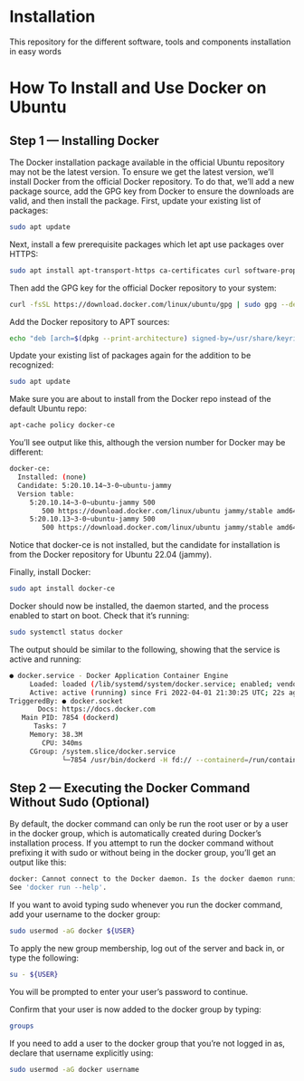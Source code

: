# Installation
This repository for the different software, tools and components installation in easy words

# How To Install and Use Docker on Ubuntu
## Step 1 — Installing Docker
The Docker installation package available in the official Ubuntu repository may not be the latest version. To ensure we get the latest version, we’ll install Docker from the official Docker repository. To do that, we’ll add a new package source, add the GPG key from Docker to ensure the downloads are valid, and then install the package.
First, update your existing list of packages:
``` bash
sudo apt update
```
Next, install a few prerequisite packages which let apt use packages over HTTPS:
``` bash
sudo apt install apt-transport-https ca-certificates curl software-properties-common
```
Then add the GPG key for the official Docker repository to your system:
``` bash
curl -fsSL https://download.docker.com/linux/ubuntu/gpg | sudo gpg --dearmor -o /usr/share/keyrings/docker-archive-keyring.gpg
```
Add the Docker repository to APT sources:
``` bash
echo "deb [arch=$(dpkg --print-architecture) signed-by=/usr/share/keyrings/docker-archive-keyring.gpg] https://download.docker.com/linux/ubuntu $(lsb_release -cs) stable" | sudo tee /etc/apt/sources.list.d/docker.list > /dev/null
```
Update your existing list of packages again for the addition to be recognized:
``` bash
sudo apt update
```

Make sure you are about to install from the Docker repo instead of the default Ubuntu repo:
``` bash
apt-cache policy docker-ce
```
You’ll see output like this, although the version number for Docker may be different:
``` bash
docker-ce:
  Installed: (none)
  Candidate: 5:20.10.14~3-0~ubuntu-jammy
  Version table:
     5:20.10.14~3-0~ubuntu-jammy 500
        500 https://download.docker.com/linux/ubuntu jammy/stable amd64 Packages
     5:20.10.13~3-0~ubuntu-jammy 500
        500 https://download.docker.com/linux/ubuntu jammy/stable amd64 Packages
```

Notice that docker-ce is not installed, but the candidate for installation is from the Docker repository for Ubuntu 22.04 (jammy).

Finally, install Docker:

``` bash
sudo apt install docker-ce
```
Docker should now be installed, the daemon started, and the process enabled to start on boot. Check that it’s running:
``` bash
sudo systemctl status docker
```
The output should be similar to the following, showing that the service is active and running:

``` bash
● docker.service - Docker Application Container Engine
     Loaded: loaded (/lib/systemd/system/docker.service; enabled; vendor preset: enabled)
     Active: active (running) since Fri 2022-04-01 21:30:25 UTC; 22s ago
TriggeredBy: ● docker.socket
       Docs: https://docs.docker.com
   Main PID: 7854 (dockerd)
      Tasks: 7
     Memory: 38.3M
        CPU: 340ms
     CGroup: /system.slice/docker.service
             └─7854 /usr/bin/dockerd -H fd:// --containerd=/run/containerd/containerd.sock
```
## Step 2 — Executing the Docker Command Without Sudo (Optional)
By default, the docker command can only be run the root user or by a user in the docker group, which is automatically created during Docker’s installation process. If you attempt to run the docker command without prefixing it with sudo or without being in the docker group, you’ll get an output like this:
``` bash
docker: Cannot connect to the Docker daemon. Is the docker daemon running on this host?.
See 'docker run --help'.
```

If you want to avoid typing sudo whenever you run the docker command, add your username to the docker group:
``` bash
sudo usermod -aG docker ${USER}
```
To apply the new group membership, log out of the server and back in, or type the following:
``` bash
su - ${USER}
```

You will be prompted to enter your user’s password to continue.

Confirm that your user is now added to the docker group by typing:

``` bash
groups
```
If you need to add a user to the docker group that you’re not logged in as, declare that username explicitly using:

``` bash
sudo usermod -aG docker username
```

